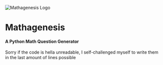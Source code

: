 ![Mathagenesis Logo](https://i.postimg.cc/cCDNBnM6/math.png)
# Mathagenesis
#### A Python Math Question Generator
Sorry if the code is hella unreadable, I self-challenged myself to write them in the last amount of lines possible
